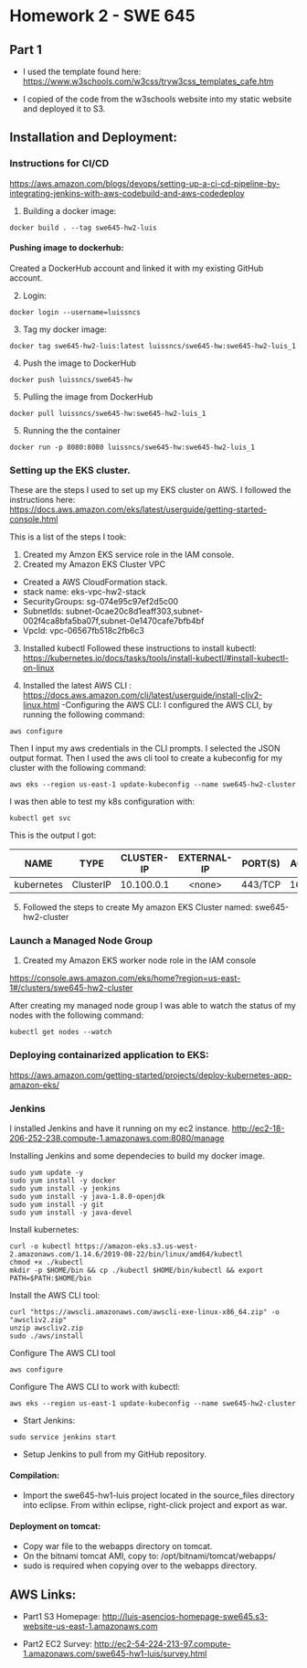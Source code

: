 # Homework 2 - SWE 645

## Part 1
* I used the template found here: <https://www.w3schools.com/w3css/tryw3css_templates_cafe.htm>

* I copied of the code from the w3schools website into my static website and deployed it to S3.

## Installation and Deployment:

### Instructions for CI/CD
https://aws.amazon.com/blogs/devops/setting-up-a-ci-cd-pipeline-by-integrating-jenkins-with-aws-codebuild-and-aws-codedeploy


1. Building a docker image:
```
docker build . --tag swe645-hw2-luis
```
#### Pushing image to dockerhub:

Created a DockerHub account and linked it with my existing GitHub account.

2. Login:
```
docker login --username=luissncs
```
3. Tag my docker image:
```
docker tag swe645-hw2-luis:latest luissncs/swe645-hw:swe645-hw2-luis_1
```
4. Push the image to DockerHub
```
docker push luissncs/swe645-hw
```
5. Pulling the image from DockerHub
```
docker pull luissncs/swe645-hw:swe645-hw2-luis_1
```
5. Running the the container
```
docker run -p 8080:8080 luissncs/swe645-hw:swe645-hw2-luis_1
```


### Setting up the EKS cluster.

These are the steps I used to set up my EKS cluster on AWS.
I followed the instructions here: https://docs.aws.amazon.com/eks/latest/userguide/getting-started-console.html

This is a list of the steps I took:

1. Created my Amzon EKS service role in the IAM console.
2. Created my Amazon EKS Cluster VPC
  - Created a AWS CloudFormation stack.
  - stack name: eks-vpc-hw2-stack
  - SecurityGroups:	sg-074e95c97ef2d5c00
  - SubnetIds:	subnet-0cae20c8d1eaff303,subnet-002f4ca8bfa5ba07f,subnet-0e1470cafe7bfb4bf
  - VpcId:	vpc-06567fb518c2fb6c3

3. Installed kubectl
Followed these instructions to install kubectl: https://kubernetes.io/docs/tasks/tools/install-kubectl/#install-kubectl-on-linux

4. Installed the latest AWS CLI : https://docs.aws.amazon.com/cli/latest/userguide/install-cliv2-linux.html
-Configuring the AWS CLI:
I configured the AWS CLI, by running the following command:
```
aws configure
```
Then I input my aws credentials in the CLI prompts. I selected the JSON output format.
Then I used the aws cli tool to create a kubeconfig for my cluster with the following command:
```
aws eks --region us-east-1 update-kubeconfig --name swe645-hw2-cluster
```

I was then able to test my k8s configuration with:
```
kubectl get svc
```
This is the output I got:

| NAME        | TYPE       | CLUSTER-IP  | EXTERNAL-IP  | PORT(S)  | AGE  |
| ------------|:----------:|:-----------:|:------------:|:--------:|:----:|
| kubernetes  | ClusterIP  | 10.100.0.1  | \<none\>     | 443/TCP  | 16m  |


5. Followed the steps to create My amazon EKS Cluster named: swe645-hw2-cluster

### Launch a Managed Node Group
1. Created my Amazon EKS worker node role in the IAM console

https://console.aws.amazon.com/eks/home?region=us-east-1#/clusters/swe645-hw2-cluster

After creating my managed node group I was able to watch the status of my nodes with the following command:
```
kubectl get nodes --watch
```


### Deploying containarized application to EKS:
https://aws.amazon.com/getting-started/projects/deploy-kubernetes-app-amazon-eks/



### Jenkins

I installed Jenkins and have it running on my ec2 instance.
http://ec2-18-206-252-238.compute-1.amazonaws.com:8080/manage

Installing Jenkins and some dependecies to build my docker image.
```
sudo yum update -y
sudo yum install -y docker
sudo yum install -y jenkins
sudo yum install -y java-1.8.0-openjdk
sudo yum install -y git
sudo yum install -y java-devel
```

Install kubernetes:
```
curl -o kubectl https://amazon-eks.s3.us-west-2.amazonaws.com/1.14.6/2019-08-22/bin/linux/amd64/kubectl
chmod +x ./kubectl
mkdir -p $HOME/bin && cp ./kubectl $HOME/bin/kubectl && export PATH=$PATH:$HOME/bin

```

Install the AWS CLI tool:
```
curl "https://awscli.amazonaws.com/awscli-exe-linux-x86_64.zip" -o "awscliv2.zip"
unzip awscliv2.zip
sudo ./aws/install
```

Configure The AWS CLI tool
```
aws configure
```
Configure The AWS CLI to work with kubectl:
```
aws eks --region us-east-1 update-kubeconfig --name swe645-hw2-cluster
```


- Start Jenkins:
```
sudo service jenkins start
```

- Setup Jenkins to pull from my GitHub repository.

#### Compilation:

-   Import the swe645-hw1-luis project located in the source_files directory into eclipse.
    From within eclipse, right-click project and export as war.

#### Deployment on tomcat:

-   Copy war file to the webapps directory on tomcat.
-   On the bitnami tomcat AMI, copy to: /opt/bitnami/tomcat/webapps/
-   sudo is required when copying over to the webapps directory.

## AWS Links:

-   Part1 S3 Homepage:
    <http://luis-asencios-homepage-swe645.s3-website-us-east-1.amazonaws.com>

-   Part2 EC2 Survey:
    <http://ec2-54-224-213-97.compute-1.amazonaws.com/swe645-hw1-luis/survey.html>
